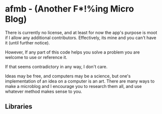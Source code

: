 # afmb - (Another F*!%ing Micro Blog)

There is currently no license, and at least for now the app's purpose is moot if I allow any additional contributors. Effectively, its mine and you can't have it (until further notice).

However, If any part of this code helps you solve a problem you are welcome to use or reference it.

If that seems contradictory in any way, I don't care.

Ideas may be free, and computers may be a science, but one's implementation of an idea on a computer is an art. There are many ways to make a microblog and I encourage you to research them all, and use whatever method makes sense to you.

## Libraries

